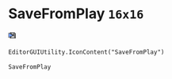 # SaveFromPlay `16x16`
<img src="/img/SaveFromPlay.png" width=16 height=16>

``` CSharp
EditorGUIUtility.IconContent("SaveFromPlay")
```
```
SaveFromPlay
```

